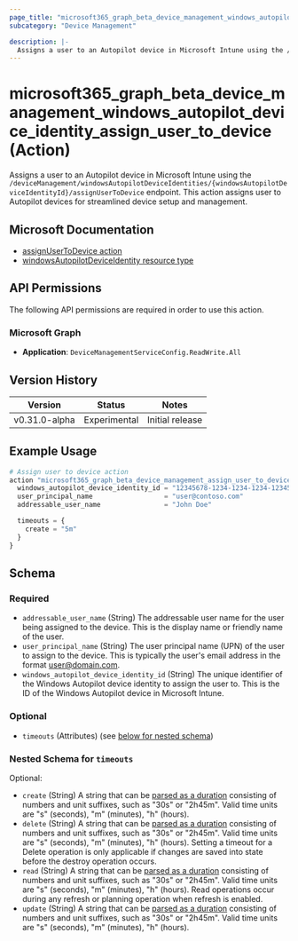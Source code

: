 ```yaml
---
page_title: "microsoft365_graph_beta_device_management_windows_autopilot_device_identity_assign_user_to_device Action - terraform-provider-microsoft365"
subcategory: "Device Management"

description: |-
  Assigns a user to an Autopilot device in Microsoft Intune using the /deviceManagement/windowsAutopilotDeviceIdentities/{windowsAutopilotDeviceIdentityId}/assignUserToDevice endpoint. This action assigns user to Autopilot devices for streamlined device setup and management.
---
```


# microsoft365_graph_beta_device_management_windows_autopilot_device_identity_assign_user_to_device (Action)

Assigns a user to an Autopilot device in Microsoft Intune using the `/deviceManagement/windowsAutopilotDeviceIdentities/{windowsAutopilotDeviceIdentityId}/assignUserToDevice` endpoint. This action assigns user to Autopilot devices for streamlined device setup and management.

## Microsoft Documentation

- [assignUserToDevice action](https://learn.microsoft.com/en-us/graph/api/intune-enrollment-windowsautopilotdeviceidentity-assignusertodevice?view=graph-rest-beta)
- [windowsAutopilotDeviceIdentity resource type](https://learn.microsoft.com/en-us/graph/api/resources/intune-enrollment-windowsautopilotdeviceidentity?view=graph-rest-beta)

## API Permissions

The following API permissions are required in order to use this action.

### Microsoft Graph

- **Application**: `DeviceManagementServiceConfig.ReadWrite.All`

## Version History

| Version | Status | Notes |
|---------|--------|-------|
| v0.31.0-alpha | Experimental | Initial release |

## Example Usage

```terraform
# Assign user to device action
action "microsoft365_graph_beta_device_management_assign_user_to_device" "example" {
  windows_autopilot_device_identity_id = "12345678-1234-1234-1234-123456789012"
  user_principal_name                  = "user@contoso.com"
  addressable_user_name                = "John Doe"

  timeouts = {
    create = "5m"
  }
}
```

<!-- action schema generated by tfplugindocs -->
## Schema

### Required

- `addressable_user_name` (String) The addressable user name for the user being assigned to the device. This is the display name or friendly name of the user.
- `user_principal_name` (String) The user principal name (UPN) of the user to assign to the device. This is typically the user's email address in the format user@domain.com.
- `windows_autopilot_device_identity_id` (String) The unique identifier of the Windows Autopilot device identity to assign the user to. This is the ID of the Windows Autopilot device in Microsoft Intune.

### Optional

- `timeouts` (Attributes) (see [below for nested schema](#nestedatt--timeouts))

<a id="nestedatt--timeouts"></a>
### Nested Schema for `timeouts`

Optional:

- `create` (String) A string that can be [parsed as a duration](https://pkg.go.dev/time#ParseDuration) consisting of numbers and unit suffixes, such as "30s" or "2h45m". Valid time units are "s" (seconds), "m" (minutes), "h" (hours).
- `delete` (String) A string that can be [parsed as a duration](https://pkg.go.dev/time#ParseDuration) consisting of numbers and unit suffixes, such as "30s" or "2h45m". Valid time units are "s" (seconds), "m" (minutes), "h" (hours). Setting a timeout for a Delete operation is only applicable if changes are saved into state before the destroy operation occurs.
- `read` (String) A string that can be [parsed as a duration](https://pkg.go.dev/time#ParseDuration) consisting of numbers and unit suffixes, such as "30s" or "2h45m". Valid time units are "s" (seconds), "m" (minutes), "h" (hours). Read operations occur during any refresh or planning operation when refresh is enabled.
- `update` (String) A string that can be [parsed as a duration](https://pkg.go.dev/time#ParseDuration) consisting of numbers and unit suffixes, such as "30s" or "2h45m". Valid time units are "s" (seconds), "m" (minutes), "h" (hours).